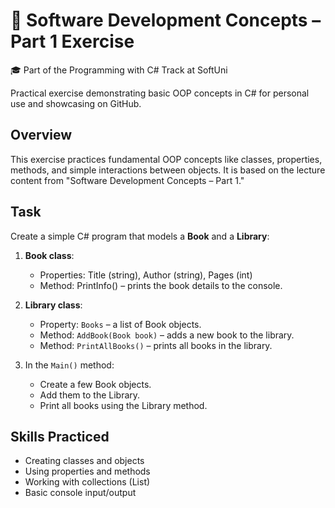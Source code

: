 # 🧩 Software Development Concepts – Part 1 Exercise

🎓 Part of the Programming with C# Track at SoftUni

Practical exercise demonstrating basic OOP concepts in C# for personal use and showcasing on GitHub.

## Overview
This exercise practices fundamental OOP concepts like classes, properties, methods, and simple interactions between objects. It is based on the lecture content from "Software Development Concepts – Part 1."

## Task
Create a simple C# program that models a **Book** and a **Library**:

1. **Book class**:
   - Properties: Title (string), Author (string), Pages (int)
   - Method: PrintInfo() – prints the book details to the console.

2. **Library class**:
   - Property: `Books` – a list of Book objects.
   - Method: `AddBook(Book book)` – adds a new book to the library.
   - Method: `PrintAllBooks()` – prints all books in the library.

3. In the `Main()` method:
   - Create a few Book objects.
   - Add them to the Library.
   - Print all books using the Library method.

## Skills Practiced
- Creating classes and objects
- Using properties and methods
- Working with collections (List)
- Basic console input/output
